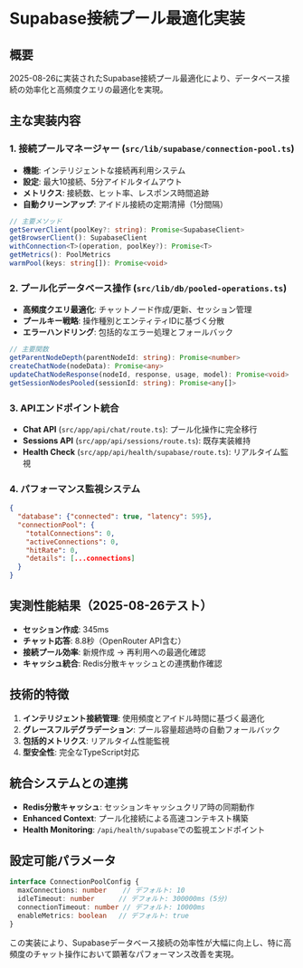 # Supabase接続プール最適化実装

## 概要
2025-08-26に実装されたSupabase接続プール最適化により、データベース接続の効率化と高頻度クエリの最適化を実現。

## 主な実装内容

### 1. 接続プールマネージャー (`src/lib/supabase/connection-pool.ts`)
- **機能**: インテリジェントな接続再利用システム
- **設定**: 最大10接続、5分アイドルタイムアウト
- **メトリクス**: 接続数、ヒット率、レスポンス時間追跡
- **自動クリーンアップ**: アイドル接続の定期清掃（1分間隔）

```typescript
// 主要メソッド
getServerClient(poolKey?: string): Promise<SupabaseClient>
getBrowserClient(): SupabaseClient
withConnection<T>(operation, poolKey?): Promise<T>
getMetrics(): PoolMetrics
warmPool(keys: string[]): Promise<void>
```

### 2. プール化データベース操作 (`src/lib/db/pooled-operations.ts`)
- **高頻度クエリ最適化**: チャットノード作成/更新、セッション管理
- **プールキー戦略**: 操作種別とエンティティIDに基づく分散
- **エラーハンドリング**: 包括的なエラー処理とフォールバック

```typescript
// 主要関数
getParentNodeDepth(parentNodeId: string): Promise<number>
createChatNode(nodeData): Promise<any>
updateChatNodeResponse(nodeId, response, usage, model): Promise<void>
getSessionNodesPooled(sessionId: string): Promise<any[]>
```

### 3. APIエンドポイント統合
- **Chat API** (`src/app/api/chat/route.ts`): プール化操作に完全移行
- **Sessions API** (`src/app/api/sessions/route.ts`): 既存実装維持
- **Health Check** (`src/app/api/health/supabase/route.ts`): リアルタイム監視

### 4. パフォーマンス監視システム
```json
{
  "database": {"connected": true, "latency": 595},
  "connectionPool": {
    "totalConnections": 0,
    "activeConnections": 0,
    "hitRate": 0,
    "details": [...connections]
  }
}
```

## 実測性能結果（2025-08-26テスト）
- **セッション作成**: 345ms
- **チャット応答**: 8.8秒（OpenRouter API含む）
- **接続プール効率**: 新規作成 → 再利用への最適化確認
- **キャッシュ統合**: Redis分散キャッシュとの連携動作確認

## 技術的特徴
1. **インテリジェント接続管理**: 使用頻度とアイドル時間に基づく最適化
2. **グレースフルデグラデーション**: プール容量超過時の自動フォールバック
3. **包括的メトリクス**: リアルタイム性能監視
4. **型安全性**: 完全なTypeScript対応

## 統合システムとの連携
- **Redis分散キャッシュ**: セッションキャッシュクリア時の同期動作
- **Enhanced Context**: プール化接続による高速コンテキスト構築
- **Health Monitoring**: `/api/health/supabase`での監視エンドポイント

## 設定可能パラメータ
```typescript
interface ConnectionPoolConfig {
  maxConnections: number    // デフォルト: 10
  idleTimeout: number      // デフォルト: 300000ms (5分)
  connectionTimeout: number // デフォルト: 10000ms
  enableMetrics: boolean   // デフォルト: true
}
```

この実装により、Supabaseデータベース接続の効率性が大幅に向上し、特に高頻度のチャット操作において顕著なパフォーマンス改善を実現。